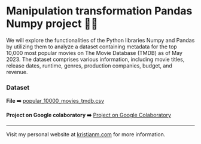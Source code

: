 # Manipulation transformation Pandas Numpy project 🧑‍💻
We will explore the functionalities of the Python libraries Numpy and Pandas by utilizing them to analyze a dataset containing metadata for the top 10,000 most popular movies on The Movie Database (TMDB) as of May 2023. The dataset comprises various information, including movie titles, release dates, runtime, genres, production companies, budget, and revenue.

### Dataset

**File ➡️**
[popular_10000_movies_tmdb.csv](https://github.com/Kristianm0/Manipulation_transformation_Pandas_Numpy_project/commit/b90bf9b92a025b855d09516ea5f47e14e549a2ac)
    
**Project on Google colaboratory ➡️**
[Project on Google Colaboratory](https://colab.research.google.com/drive/1MxlpvsrcpIHTO-LXFhIM9MUIx0G1NL-2#scrollTo=YiwPXPBFeikJ)


---
Visit my personal website at [kristianm.com](https://kristianm.com/) for more information.
